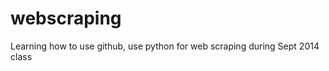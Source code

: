 webscraping
===========

Learning how to use github, use python for web scraping during Sept 2014 class 
